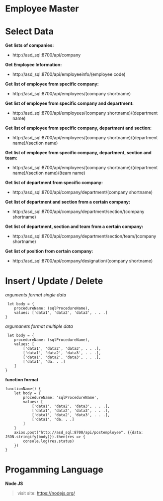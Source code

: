 # Employee Master

# Select Data

**Get lists of companies:** 
* http://asd_sql:8700/api/company

**Get Employee Information:**
* http://asd_sql:8700/api/employeeinfo/(employee code)

**Get list of employee from specific company:**
* http://asd_sql:8700/api/employees/(company shortname)

**Get list of employee from specific company and department:**
* http://asd_sql:8700/api/employees/(company shortname)/(department name)

**Get list of employee from specific company, department and section:**
* http://asd_sql:8700/api/employees/(company shortname)/(department name)/(section name)

**Get list of employee from specific company, department, section and team:**
* http://asd_sql:8700/api/employees/(company shortname)/(department name)/(section name)/(team name)

**Get list of department from specific company:**
* http://asd_sql:8700/api/company/department/(company shortname)

**Get list of department and section from a certain company:**
* http://asd_sql:8700/api/company/department/section/(company shortname)

**Get list of department, section and team from a certain company:**
* http://asd_sql:8700/api/company/department/section/team/(company shortname)

**Get list of position from certain company:**
* http://asd_sql:8700/api/company/designation/(company shortname)


# Insert / Update / Delete

*arguments format single data*


```
 let body = {
    procedureName: (sqlProcedureName),
    values: ['data1', 'data2', 'data3', . . .]
}
```


*argumanets format multiple data*


```
 let body = {
    procedureName: (sqlProcedureName),
    values: [
        ['data1', 'data2', 'data3', . . .],
        ['data1', 'data2', 'data3', . . .],
        ['data1', 'data2', 'data3', . . .],
        ['data1', 'da. . .]
    ]
}
```


**function format**
```
functionName() { 
    let body = {
        procedureName: 'sqlProcedureName',
        values: [
            ['data1', 'data2', 'data3', . . .],
            ['data1', 'data2', 'data3', . . .],
            ['data1', 'data2', 'data3', . . .],
            ['data1', 'da. . .]
        ]
    }
    axios.post("http://asd_sql:8700/api/postemployee", {{data: JSON.stringify(body)}).then(res => {
        console.log(res.status)
    })
}

```


# Progamming Language
**Node JS**
> visit site: https://nodejs.org/


